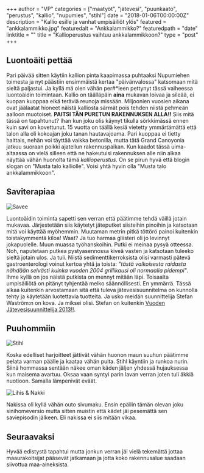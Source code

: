+++
author = "VP"
categories = ["maatyöt", "jätevesi", "puunkaato", "perustus", "kallio", "nupumies", "stihl"]
date = "2018-01-06T00:00:00Z"
description = "Kallio esille ja vanhat umpisäiliöt ylös"
featured = "ankkalammikko.jpg"
featuredalt = "Ankkalammikko?"
featuredpath = "date"
linktitle = ""
title = "Kallioperustus vaihtuu ankkalammikkoon?"
type = "post"
+++


## Luontoäiti pettää

Pari päivää sitten käytiin kallion pinta kaapimassa puhtaaksi Nupumiehen toimesta ja nyt päästiin ensimmäistä kertaa "päivänvalossa" katsomaan mitä sieltä paljastui. Ja kyllä mä olen vähän per#*leen pettynyt tässä vaiheessa luontoäidin toimintaan. Kallio on täälläpäin **aina** mukavan loivaa ja sileää, ei kuopan kuoppaa eikä teräviä reunoja missään. Miljoonien vuosien aikana ovat jäälaatat hioneet näistä kalliosta särmät pois tehden niistä pehmeän aalloon muotoiset. **PAITSI TÄN PURETUN RAKENNUKSEN ALLA!!** Siis mitä tässä on tapahtunut? Ihan kun joku olis käynyt tikulla sörkkimässä ennen kuin savi on kovettunut. 15 vuotta on täällä kesiä vietetty ymmärtämättä että talon alla oli kokoajan joku tanan hautavajoama. Pari kuoppaa ei tietty haittais, nehän voi täyttää vaikka betonilla, mutta tätä Grand Canoyonia jatkuu suoraan poikki ajatellun rakennuspaikan. Kun kaadot tässä uima-altaassa on vielä silleen että ne hakeutuisi rakennuksen alle niin alkaa näyttää vähän huonolta tämä _kallioperustus_. On se pirun hyvä että blogin slogan on "Musta talo kalliolle". Voisi yhtä hyvin olla "Musta talo ankkalammikkoon".

## Saviterapiaa

![Savee](/img/2018/01/savee.jpg)

Luontoäidin toiminta sapetti sen verran että päätimme tehdä väillä jotain mukavaa. Järjestetään siis käytetyt jäteputket siisteihin pinoihin ja katsotaan mitä voi käyttää myöhemmin. Muutaman metrin pitkä töttörö painoi kuitenkin toistakymmentä kiloa! Waat? Ja tuo harmaa gliisteri oli jo levinnyt jokapuolelle. Muun muassa työhanskoihin. Putki ei meinaa pysyä otteessa. Noh, naputetaan putkea pystyasennossa kiveä vasten ja katsotaan tuleeko sieltä jotain ulos. Ja tuli. Niistä sedimenttikerroksista olisi varmasti pätevä gastroenterologi voinut kertoa yhtä ja toista: *"tästä valkoisesta raidasta nähdään selvästi kuinka vuoden 2004 grillikausi oli normaalia pidempi"*. Ihme kyllä on jos näistä putkista on mennyt mitään läpi. Toisaalta umpisäiliötä on pitänyt tyhjentää melko säännöllisesti. En ymmärrä. Tässä alkaa kuitenkin arvostamaan sitä että tuleva jätevesisuunnitelma on kunnolla tehty ja käytetään luotettavia tuotteita. Ja usko meidän suunnittelija Stefan Waström:n on kova. Ja miksei olisi. Stefan on kuitenkin [Vuoden Jätevesisuunnittelija 2013!!](http://www.luvy.fi/easydata/customers/luvy/files/pdf/ajankohtaista/hajavesi/vuodenjvsuunnittelija_tiedote_130613_fi.pdf).

## Puuhommiin

![Stihl](/img/2018/01/stihl.jpg)

Koska edelliset harjoitteet jättivät vähän huonon maun suuhun päätimme pelata varman päälle ja kaataa vähän puita. Stihl käyntiin ja runkoa nurin. Siinä hommassa sentään näkee oman käden jäljen yhdessä hujauksessa kun maisema avartuu. Oksaa vaan syntyi parin lavan verran joten tuli äkkiä nuotioon. Samalla lämpenivät eväät.

![Lihis & Nakki](/img/2018/01/notskilihis.jpg)

Nakissa oli kyllä vähän outo sivumaku. Ensin epäilin tämän olevan joku sinihomeversio mutta sitten muistin että kädet jäi pesemättä sen saviepisodin jälkeen. Eli nakissa ei siis mitään vikaa.

## Seuraavaksi

Hyvää edistystä tapahtui mutta jonkun verran jäi vielä tekemättä jottaa maaurakoitsijat pääsevät jatkamaan ja jotta koko rakennusalue saadaan siivottua maa-aineksista. 


<div class="fb-comments" data-href="https://www.villapasila.com/blog/kallioperustus-vaihtuu-ankkalammikkoon/" data-width="100%" data-numposts="5"></div>




